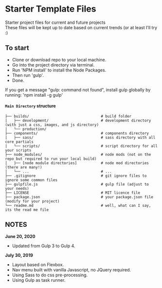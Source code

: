 # Starter Template Files 

Starter project files for current and future projects<br>
These files will be kept up to date based on current trends (or at least I'll try :)


## To start
- Clone or download repo to your local machine.
- Go into the project directory via terminal.
- Run 'NPM install' to install the Node Packages.
- Then run 'gulp'.
- Done.

If you get a message "gulp: command not found", install gulp globally by running: 'npm install -g gulp'

#### ```Main Directory``` structure

```
├── builds/                                 # build folder
|   ├── development/                        # development directory (with just a css, images, and js directory)
|   └── production/
├── components/                             # components directory
|   ├── sass/                               # sass directory with all core partials
|   └── scripts/                            # script directory for all your scripts
├── node_modules/                           # node mods (not on the repo but required to run your local build)
│   ├── [node module directories]           # node mod directories (there are many!)
│   └── ...                                 # ...
├── .gitignore                              # git ignore files to ignore some common files
├── gulpfile.js                             # gulp file (adjust to your needs)
├── LICENSE                                 # MIT licence file
├── package.json                            # your package.json file (modify for your project)
└── readme.md                               # well, what can I say, its the read me file

```

## NOTES

**June 20, 2020**
- Updated from Gulp 3 to Gulp 4.

**July 30, 2019**
- Layout based on Flexbox.
- Nav menu built with vanilla Javascript, no JQuery required.
- Using Sass to do css pre-processing.
- Using Gulp as task runner.
